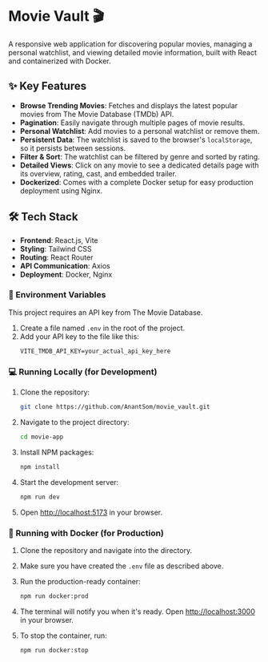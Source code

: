 # Movie Vault 🎬

A responsive web application for discovering popular movies, managing a personal watchlist, and viewing detailed movie information, built with React and containerized with Docker.


## ✨ Key Features

-   **Browse Trending Movies**: Fetches and displays the latest popular movies from The Movie Database (TMDb) API.
-   **Pagination**: Easily navigate through multiple pages of movie results.
-   **Personal Watchlist**: Add movies to a personal watchlist or remove them.
-   **Persistent Data**: The watchlist is saved to the browser's `localStorage`, so it persists between sessions.
-   **Filter & Sort**: The watchlist can be filtered by genre and sorted by rating.
-   **Detailed Views**: Click on any movie to see a dedicated details page with its overview, rating, cast, and embedded trailer.
-   **Dockerized**: Comes with a complete Docker setup for easy production deployment using Nginx.

## 🛠️ Tech Stack

-   **Frontend**: React.js, Vite
-   **Styling**: Tailwind CSS
-   **Routing**: React Router
-   **API Communication**: Axios
-   **Deployment**: Docker, Nginx


### 🔑 Environment Variables

This project requires an API key from The Movie Database.
1.  Create a file named `.env` in the root of the project.
2.  Add your API key to the file like this:
    ```
    VITE_TMDB_API_KEY=your_actual_api_key_here
    ```

### 💻 Running Locally (for Development)

1.  Clone the repository:
    ```sh
    git clone https://github.com/AnantSom/movie_vault.git
    ```
2.  Navigate to the project directory:
    ```sh
    cd movie-app
    ```
3.  Install NPM packages:
    ```sh
    npm install
    ```
4.  Start the development server:
    ```sh
    npm run dev
    ```
5.  Open [http://localhost:5173](http://localhost:5173) in your browser.

### 🐳 Running with Docker (for Production)

1.  Clone the repository and navigate into the directory.
2.  Make sure you have created the `.env` file as described above.
3.  Run the production-ready container:
    ```sh
    npm run docker:prod
    ```
4.  The terminal will notify you when it's ready. Open [http://localhost:3000](http://localhost:3000) in your browser.

5.  To stop the container, run:
    ```sh
    npm run docker:stop
    ```